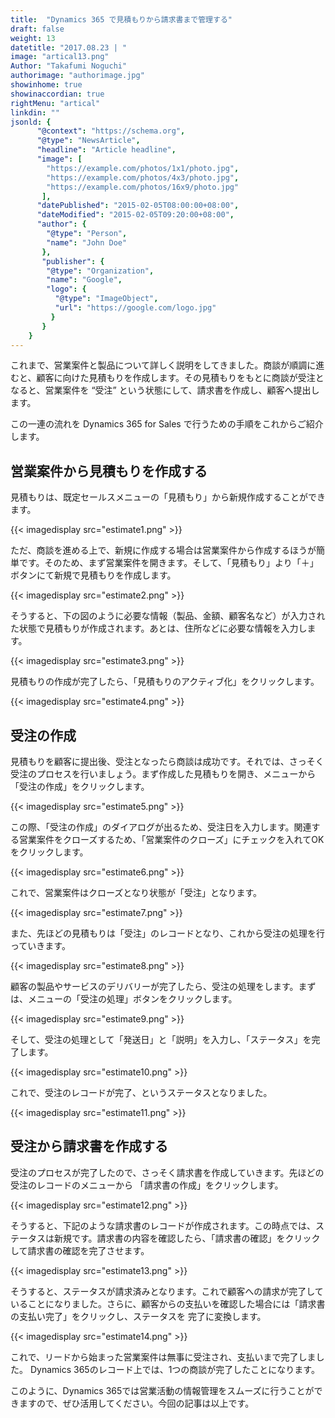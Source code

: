 ```yaml
---
title:  "Dynamics 365 で見積もりから請求書まで管理する"
draft: false
weight: 13
datetitle: "2017.08.23 | "
image: "artical13.png"
Author: "Takafumi Noguchi"
authorimage: "authorimage.jpg"
showinhome: true
showinaccordian: true
rightMenu: "artical"
linkdin: ""
jsonld: {
      "@context": "https://schema.org",
      "@type": "NewsArticle",
      "headline": "Article headline",
      "image": [
        "https://example.com/photos/1x1/photo.jpg",
        "https://example.com/photos/4x3/photo.jpg",
        "https://example.com/photos/16x9/photo.jpg"
       ],
      "datePublished": "2015-02-05T08:00:00+08:00",
      "dateModified": "2015-02-05T09:20:00+08:00",
      "author": {
        "@type": "Person",
        "name": "John Doe"
       },
       "publisher": {
        "@type": "Organization",
        "name": "Google",
        "logo": {
          "@type": "ImageObject",
          "url": "https://google.com/logo.jpg"
         }
       }
    }
---
```

<!-- Intro  -->
これまで、営業案件と製品について詳しく説明をしてきました。商談が順調に進むと、顧客に向けた見積もりを作成します。その見積もりをもとに商談が受注となると、営業案件を “受注” という状態にして、請求書を作成し、顧客へ提出します。

この一連の流れを Dynamics 365 for Sales で行うための手順をこれからご紹介します。


## 営業案件から見積もりを作成する
見積もりは、既定セールスメニューの「見積もり」から新規作成することができます。
<!-- Image= estimate1.png -->
{{< imagedisplay src="estimate1.png" >}}

ただ、商談を進める上で、新規に作成する場合は営業案件から作成するほうが簡単です。そのため、まず営業案件を開きます。そして、「見積もり」より「＋」ボタンにて新規で見積もりを作成します。
<!-- Image= estimate2.png -->
{{< imagedisplay src="estimate2.png" >}}

そうすると、下の図のように必要な情報（製品、金額、顧客名など）が入力された状態で見積もりが作成されます。あとは、住所などに必要な情報を入力します。
<!-- Image= estimate3.png -->
{{< imagedisplay src="estimate3.png" >}}

見積もりの作成が完了したら、「見積もりのアクティブ化」をクリックします。
<!-- Image= estimate4.png -->
{{< imagedisplay src="estimate4.png" >}}

## 受注の作成
見積もりを顧客に提出後、受注となったら商談は成功です。それでは、さっそく受注のプロセスを行いましょう。まず作成した見積もりを開き、メニューから 「受注の作成」をクリックします。
<!-- Image= estimate5.png -->
{{< imagedisplay src="estimate5.png" >}}

この際、「受注の作成」のダイアログが出るため、受注日を入力します。関連する営業案件をクローズするため、「営業案件のクローズ」にチェックを入れてOKをクリックします。
<!-- Image= estimate6.png -->
{{< imagedisplay src="estimate6.png" >}}

これで、営業案件はクローズとなり状態が「受注」となります。
<!-- Image= estimate7.png -->
{{< imagedisplay src="estimate7.png" >}}

また、先ほどの見積もりは「受注」のレコードとなり、これから受注の処理を行っていきます。
<!-- Image= estimate8.png -->
{{< imagedisplay src="estimate8.png" >}}

顧客の製品やサービスのデリバリーが完了したら、受注の処理をします。まずは、メニューの「受注の処理」ボタンをクリックします。
<!-- Image= estimate9.png -->
{{< imagedisplay src="estimate9.png" >}}

そして、受注の処理として「発送日」と「説明」を入力し、「ステータス」を完了します。
<!-- Image= estimate10.png -->
{{< imagedisplay src="estimate10.png" >}}

これで、受注のレコードが完了、というステータスとなりました。
<!-- Image= estimate11.png -->
{{< imagedisplay src="estimate11.png" >}}

## 受注から請求書を作成する
受注のプロセスが完了したので、さっそく請求書を作成していきます。先ほどの受注のレコードのメニューから 「請求書の作成」をクリックします。
<!-- Image= estimate12.png -->
{{< imagedisplay src="estimate12.png" >}}

そうすると、下記のような請求書のレコードが作成されます。この時点では、ステータスは新規です。請求書の内容を確認したら、「請求書の確認」をクリックして請求書の確認を完了させます。
<!-- Image= estimate13.png -->
{{< imagedisplay src="estimate13.png" >}}

そうすると、ステータスが請求済みとなります。これで顧客への請求が完了していることになりました。さらに、顧客からの支払いを確認した場合には「請求書の支払い完了」をクリックし、ステータスを 完了に変換します。
<!-- Image= estimate14.png -->
{{< imagedisplay src="estimate14.png" >}}

これで、リードから始まった営業案件は無事に受注され、支払いまで完了しました。 Dynamics 365のレコード上では、1つの商談が完了したことになります。

このように、Dynamics 365では営業活動の情報管理をスムーズに行うことができますので、ぜひ活用してください。今回の記事は以上です。